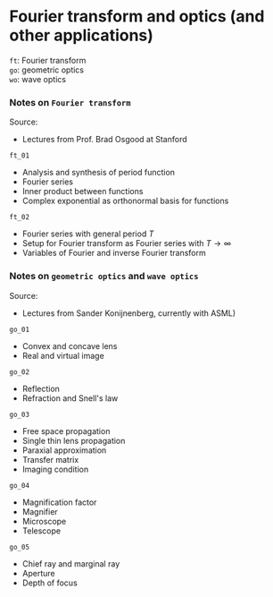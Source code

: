 # Fourier transform and optics (and other applications)

`ft`: Fourier transform \
`go`: geometric optics \
`wo`: wave optics 

### Notes on `Fourier transform`

Source:
* Lectures from Prof. Brad Osgood at Stanford

`ft_01`
* Analysis and synthesis of period function
* Fourier series
* Inner product between functions
* Complex exponential as orthonormal basis for functions

`ft_02`
* Fourier series with general period $T$
* Setup for Fourier transform as Fourier series with $T \rightarrow \infty$
* Variables of Fourier and inverse Fourier transform

### Notes on `geometric optics` and `wave optics`

Source: 
* Lectures from Sander Konijnenberg, currently with ASML)

`go_01`
* Convex and concave lens
* Real and virtual image

`go_02`
* Reflection
* Refraction and Snell's law

`go_03`
* Free space propagation
* Single thin lens propagation
* Paraxial approximation
* Transfer matrix
* Imaging condition

`go_04`
* Magnification factor
* Magnifier
* Microscope
* Telescope

`go_05`
* Chief ray and marginal ray
* Aperture
* Depth of focus
